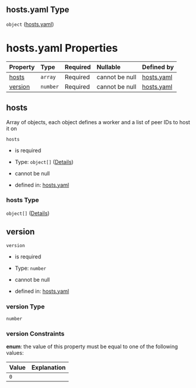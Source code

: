 ## hosts.yaml Type

`object` ([hosts.yaml](hosts.md))

# hosts.yaml Properties

| Property            | Type     | Required | Nullable       | Defined by                                                                                             |
| :------------------ | :------- | :------- | :------------- | :----------------------------------------------------------------------------------------------------- |
| [hosts](#hosts)     | `array`  | Required | cannot be null | [hosts.yaml](hosts-properties-hosts.md "https://fluence.dev/schemas/hosts.yaml#/properties/hosts")     |
| [version](#version) | `number` | Required | cannot be null | [hosts.yaml](hosts-properties-version.md "https://fluence.dev/schemas/hosts.yaml#/properties/version") |

## hosts

Array of objects, each object defines a worker and a list of peer IDs to host it on

`hosts`

*   is required

*   Type: `object[]` ([Details](hosts-properties-hosts-items.md))

*   cannot be null

*   defined in: [hosts.yaml](hosts-properties-hosts.md "https://fluence.dev/schemas/hosts.yaml#/properties/hosts")

### hosts Type

`object[]` ([Details](hosts-properties-hosts-items.md))

## version



`version`

*   is required

*   Type: `number`

*   cannot be null

*   defined in: [hosts.yaml](hosts-properties-version.md "https://fluence.dev/schemas/hosts.yaml#/properties/version")

### version Type

`number`

### version Constraints

**enum**: the value of this property must be equal to one of the following values:

| Value | Explanation |
| :---- | :---------- |
| `0`   |             |
